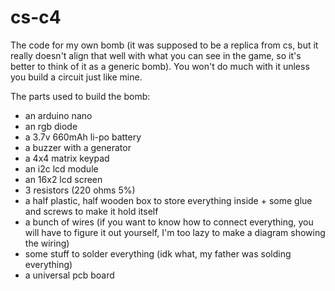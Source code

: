 # cs-c4
The code for my own bomb (it was supposed to be a replica from cs, but it really doesn't align that well with what you can see in the game, so it's better to think of it as a generic bomb). You won't do much with it unless you build a circuit just like mine.

The parts used to build the bomb:
- an arduino nano
- an rgb diode
- a 3.7v 660mAh li-po battery
- a buzzer with a generator
- a 4x4 matrix keypad
- an i2c lcd module
- an 16x2 lcd screen
- 3 resistors (220 ohms 5%)
- a half plastic, half wooden box to store everything inside + some glue and screws to make it hold itself
- a bunch of wires (if you want to know how to connect everything, you will have to figure it out yourself, I'm too lazy to make a diagram showing the wiring)
- some stuff to solder everything (idk what, my father was solding everything)
- a universal pcb board
